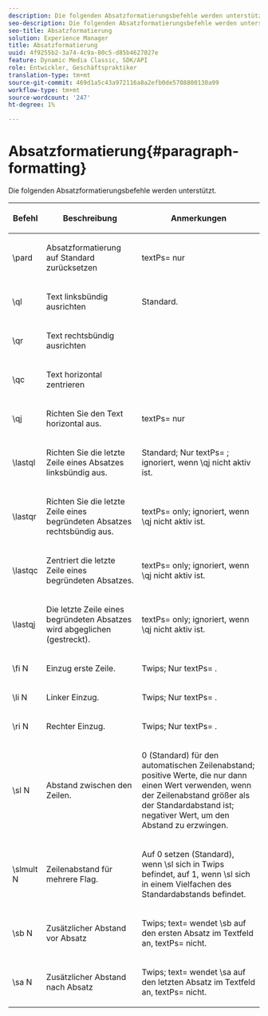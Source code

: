 ```yaml
---
description: Die folgenden Absatzformatierungsbefehle werden unterstützt.
seo-description: Die folgenden Absatzformatierungsbefehle werden unterstützt.
seo-title: Absatzformatierung
solution: Experience Manager
title: Absatzformatierung
uuid: 4f9255b2-3a74-4c9a-80c5-d85b4627027e
feature: Dynamic Media Classic, SDK/API
role: Entwickler, Geschäftspraktiker
translation-type: tm+mt
source-git-commit: 469d1a5c43a972116a8a2efb0de5708800130a99
workflow-type: tm+mt
source-wordcount: '247'
ht-degree: 1%

---
```



# Absatzformatierung{#paragraph-formatting}

Die folgenden Absatzformatierungsbefehle werden unterstützt.

<table id="table_5DD044E1C0614A29A2413557DF57197D"> 
 <thead> 
  <tr> 
   <th class="entry"> <p>Befehl </p> </th> 
   <th class="entry"> <p>Beschreibung </p> </th> 
   <th class="entry"> <p>Anmerkungen </p> </th> 
  </tr> 
 </thead>
 <tbody> 
  <tr> 
   <td> <span class="codeph"> \pard  </span> </td> 
   <td> <p>Absatzformatierung auf Standard zurücksetzen </p> </td> 
   <td> <p> <span class="codeph"> textPs=  </span> nur </p> </td> 
  </tr> 
  <tr> 
   <td> <span class="codeph"> \ql  </span> </td> 
   <td> <p>Text linksbündig ausrichten </p> </td> 
   <td> <p>Standard. </p> </td> 
  </tr> 
  <tr> 
   <td> <span class="codeph"> \qr  </span> </td> 
   <td> <p>Text rechtsbündig ausrichten </p> </td> 
   <td> <p> </p> </td> 
  </tr> 
  <tr> 
   <td> <span class="codeph"> \qc  </span> </td> 
   <td> <p>Text horizontal zentrieren </p> </td> 
   <td> <p> </p> </td> 
  </tr> 
  <tr> 
   <td> <span class="codeph"> \qj  </span> </td> 
   <td> <p>Richten Sie den Text horizontal aus. </p> </td> 
   <td> <p> <span class="codeph"> textPs=  </span> nur </p> </td> 
  </tr> 
  <tr> 
   <td> <span class="codeph"> \lastql  </span> </td> 
   <td> <p>Richten Sie die letzte Zeile eines Absatzes linksbündig aus. </p> </td> 
   <td> <p>Standard; Nur <span class="codeph"> textPs= </span>; ignoriert, wenn <span class="codeph"> \qj </span>nicht aktiv ist. </p> </td> 
  </tr> 
  <tr> 
   <td> <span class="codeph"> \lastqr  </span> </td> 
   <td> <p>Richten Sie die letzte Zeile eines begründeten Absatzes rechtsbündig aus. </p> </td> 
   <td> <p> <span class="codeph"> textPs=  </span> only; ignoriert, wenn  <span class="codeph"> \qj nicht aktiv  </span> ist. </p> </td> 
  </tr> 
  <tr> 
   <td> <span class="codeph"> \lastqc  </span> </td> 
   <td> <p>Zentriert die letzte Zeile eines begründeten Absatzes. </p> </td> 
   <td> <p> <span class="codeph"> textPs=  </span> only; ignoriert, wenn  <span class="codeph"> \qj nicht aktiv  </span>ist. </p> </td> 
  </tr> 
  <tr> 
   <td> <span class="codeph"> \lastqj  </span> </td> 
   <td> <p>Die letzte Zeile eines begründeten Absatzes wird abgeglichen (gestreckt). </p> </td> 
   <td> <p> <span class="codeph"> textPs=  </span> only; ignoriert, wenn  <span class="codeph"> \qj nicht aktiv  </span>ist. </p> </td> 
  </tr> 
  <tr> 
   <td> <span class="codeph"> \fi  <span class="varname"> N  </span> </span> </td> 
   <td> <p>Einzug erste Zeile. </p> </td> 
   <td> <p>Twips; Nur <span class="codeph"> textPs= </span>. </p> </td> 
  </tr> 
  <tr> 
   <td> <span class="codeph"> \li  <span class="varname"> N  </span> </span> </td> 
   <td> <p>Linker Einzug. </p> </td> 
   <td> <p>Twips; Nur <span class="codeph"> textPs= </span>. </p> </td> 
  </tr> 
  <tr> 
   <td> <span class="codeph"> \ri  <span class="varname"> N  </span> </span> </td> 
   <td> <p>Rechter Einzug. </p> </td> 
   <td> <p>Twips; Nur <span class="codeph"> textPs= </span>. </p> </td> 
  </tr> 
  <tr> 
   <td> <span class="codeph"> \sl  <span class="varname"> N  </span> </span> </td> 
   <td> <p>Abstand zwischen den Zeilen. </p> </td> 
   <td> <p>0 (Standard) für den automatischen Zeilenabstand; positive Werte, die nur dann einen Wert verwenden, wenn der Zeilenabstand größer als der Standardabstand ist; negativer Wert, um den Abstand zu erzwingen. </p> </td> 
  </tr> 
  <tr> 
   <td> <span class="codeph"> \slmult  <span class="varname"> N  </span> </span> </td> 
   <td> <p>Zeilenabstand für mehrere Flag. </p> </td> 
   <td> <p>Auf 0 setzen (Standard), wenn <span class="codeph"> \sl </span> sich in Twips befindet, auf 1, wenn <span class="codeph"> \sl </span> sich in einem Vielfachen des Standardabstands befindet. </p> </td> 
  </tr> 
  <tr> 
   <td> <span class="codeph"> \sb  <span class="varname"> N  </span> </span> </td> 
   <td> <p>Zusätzlicher Abstand vor Absatz </p> </td> 
   <td> <p>Twips; <span class="codeph"> text= </span>wendet <span class="codeph"> \sb </span> auf den ersten Absatz im Textfeld an, <span class="codeph"> textPs= </span> nicht. </p> </td> 
  </tr> 
  <tr> 
   <td> <span class="codeph"> \sa  <span class="varname"> N  </span> </span> </td> 
   <td> <p>Zusätzlicher Abstand nach Absatz </p> </td> 
   <td> <p>Twips; <span class="codeph"> text= </span> wendet <span class="codeph"> \sa </span> auf den letzten Absatz im Textfeld an, <span class="codeph"> textPs= </span> nicht. </p> </td> 
  </tr> 
 </tbody> 
</table>


